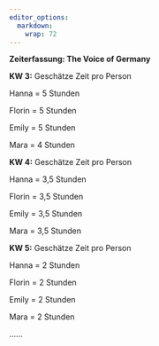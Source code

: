 ```yaml
---
editor_options: 
  markdown: 
    wrap: 72
---
```


**Zeiterfassung: The Voice of Germany**

**KW 3:** Geschätze Zeit pro Person

Hanna = 5 Stunden

Florin = 5 Stunden

Emily = 5 Stunden

Mara = 4 Stunden

**KW 4:** Geschätze Zeit pro Person

Hanna = 3,5 Stunden

Florin = 3,5 Stunden

Emily = 3,5 Stunden

Mara = 3,5 Stunden

**KW 5:** Geschätze Zeit pro Person

Hanna = 2 Stunden

Florin = 2 Stunden

Emily = 2 Stunden

Mara = 2 Stunden

......
